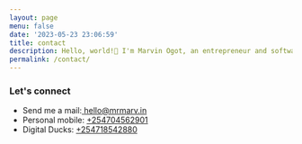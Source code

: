```yaml
---
layout: page
menu: false
date: '2023-05-23 23:06:59'
title: contact
description: Hello, world!👋 I'm Marvin Ogot, an entrepreneur and software engineer based in Nairobi, Kenya. Welcome to my blog!
permalink: /contact/
---
```


### Let's connect

* Send me a mail:<a href="mailto:hello@mrmarv.in"> hello@mrmarv.in</a>
* Personal mobile: [+254704562901](https://wa.me/<+254704562901>)
* Digital Ducks: [+254718542880](https://wa.me/<+254718542880>)

